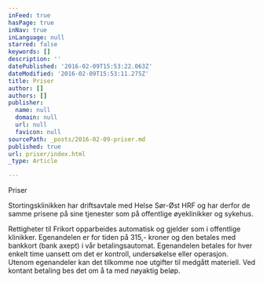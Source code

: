 ```yaml
---
inFeed: true
hasPage: true
inNav: true
inLanguage: null
starred: false
keywords: []
description: ''
datePublished: '2016-02-09T15:53:22.063Z'
dateModified: '2016-02-09T15:53:11.275Z'
title: Priser
author: []
authors: []
publisher:
  name: null
  domain: null
  url: null
  favicon: null
sourcePath: _posts/2016-02-09-priser.md
published: true
url: priser/index.html
_type: Article

---
```

Priser

Stortingsklinikken har driftsavtale med Helse Sør-Øst HRF og har derfor de samme prisene på sine tjenester som på offentlige øyeklinikker og sykehus.

Rettigheter til Frikort opparbeides automatisk og gjelder som i offentlige klinikker. Egenandelen er for tiden på 315,- kroner og den betales med bankkort (bank axept) i vår betalingsautomat. Egenandelen betales for hver enkelt time uansett om det er kontroll, undersøkelse eller operasjon. Utenom egenandeler kan det tilkomme noe utgifter til medgått materiell. Ved kontant betaling bes det om å ta med nøyaktig beløp.